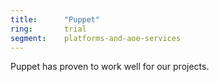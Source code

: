 ```yaml
---
title:      "Puppet"
ring:       trial
segment:    platforms-and-aoe-services
---
```


Puppet has proven to work well for our projects.
